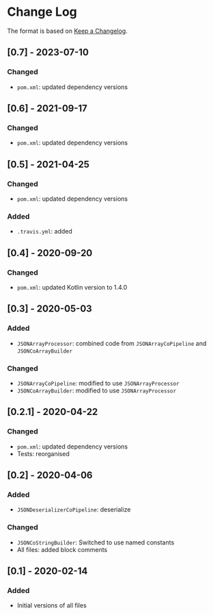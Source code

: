 # Change Log

The format is based on [Keep a Changelog](http://keepachangelog.com/).

## [0.7] - 2023-07-10
### Changed
- `pom.xml`: updated dependency versions

## [0.6] - 2021-09-17
### Changed
- `pom.xml`: updated dependency versions

## [0.5] - 2021-04-25
### Changed
- `pom.xml`: updated dependency versions
### Added
- `.travis.yml`: added

## [0.4] - 2020-09-20
### Changed
- `pom.xml`: updated Kotlin version to 1.4.0

## [0.3] - 2020-05-03
### Added
- `JSONArrayProcessor`: combined code from `JSONArrayCoPipeline` and `JSONCoArrayBuilder`
### Changed
- `JSONArrayCoPipeline`: modified to use `JSONArrayProcessor`
- `JSONCoArrayBuilder`: modified to use `JSONArrayProcessor`

## [0.2.1] - 2020-04-22
### Changed
- `pom.xml`: updated dependency versions
- Tests: reorganised 

## [0.2] - 2020-04-06
### Added
- `JSONDeserializerCoPipeline`: deserialize 

### Changed
- `JSONCoStringBuilder`: Switched to use named constants
- All files: added block comments

## [0.1] - 2020-02-14
### Added
- Initial versions of all files
